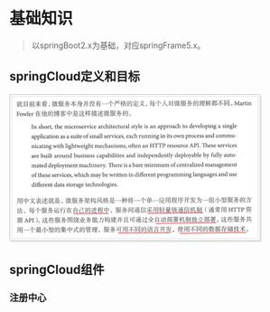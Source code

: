 # 基础知识
> 以springBoot2.x为基础，对应springFrame5.x。
## springCloud定义和目标
![img.png](./base-img/img.png)
## springCloud组件

### 注册中心

### 